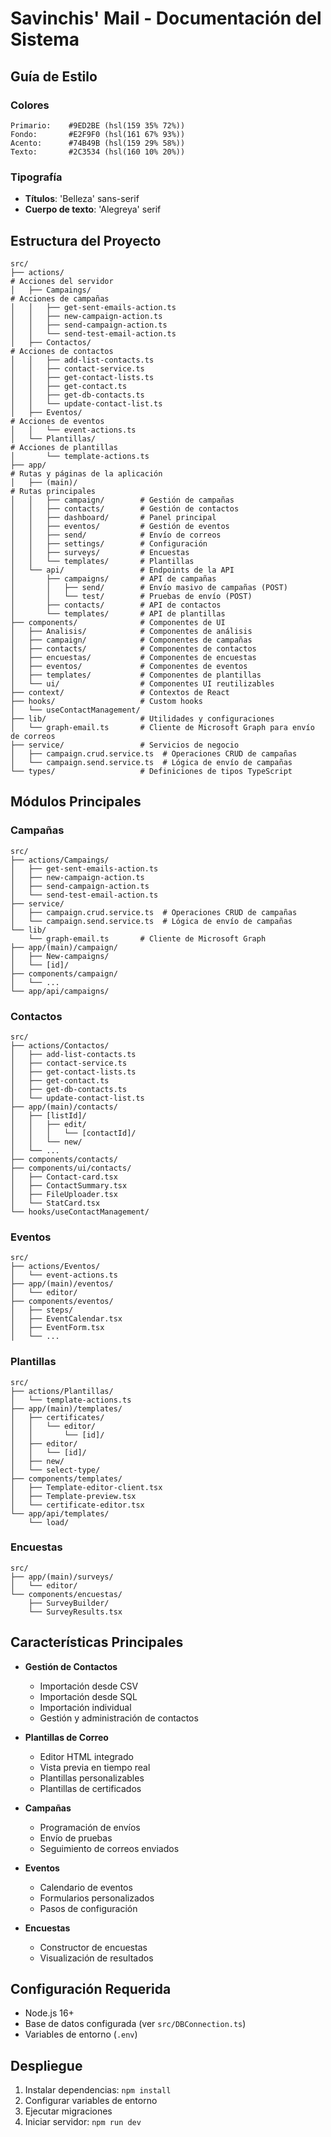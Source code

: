 # Savinchis' Mail - Documentación del Sistema


## Guía de Estilo

### Colores
```
Primario:    #9ED2BE (hsl(159 35% 72%))
Fondo:       #E2F9F0 (hsl(161 67% 93%))
Acento:      #74B49B (hsl(159 29% 58%))
Texto:       #2C3534 (hsl(160 10% 20%))
```

### Tipografía
- **Títulos**: 'Belleza' sans-serif
- **Cuerpo de texto**: 'Alegreya' serif


## Estructura del Proyecto

```
src/
├── actions/                                                            # Acciones del servidor
│   ├── Campaings/                                                      # Acciones de campañas
│   │   ├── get-sent-emails-action.ts
│   │   ├── new-campaign-action.ts
│   │   ├── send-campaign-action.ts
│   │   └── send-test-email-action.ts
│   ├── Contactos/                                                      # Acciones de contactos
│   │   ├── add-list-contacts.ts
│   │   ├── contact-service.ts
│   │   ├── get-contact-lists.ts
│   │   ├── get-contact.ts
│   │   ├── get-db-contacts.ts
│   │   └── update-contact-list.ts
│   ├── Eventos/                                                        # Acciones de eventos
│   │   └── event-actions.ts
│   └── Plantillas/                                                     # Acciones de plantillas
│       └── template-actions.ts
├── app/                                                                # Rutas y páginas de la aplicación
│   ├── (main)/                                                         # Rutas principales
│   │   ├── campaign/        # Gestión de campañas
│   │   ├── contacts/        # Gestión de contactos
│   │   ├── dashboard/       # Panel principal
│   │   ├── eventos/         # Gestión de eventos
│   │   ├── send/            # Envío de correos
│   │   ├── settings/        # Configuración
│   │   ├── surveys/         # Encuestas
│   │   └── templates/       # Plantillas
│   └── api/                 # Endpoints de la API
│       ├── campaigns/       # API de campañas
│       │   ├── send/        # Envío masivo de campañas (POST)
│       │   └── test/        # Pruebas de envío (POST)
│       ├── contacts/        # API de contactos
│       └── templates/       # API de plantillas
├── components/              # Componentes de UI
│   ├── Analisis/            # Componentes de análisis
│   ├── campaign/            # Componentes de campañas
│   ├── contacts/            # Componentes de contactos
│   ├── encuestas/           # Componentes de encuestas
│   ├── eventos/             # Componentes de eventos
│   ├── templates/           # Componentes de plantillas
│   └── ui/                  # Componentes UI reutilizables
├── context/                 # Contextos de React
├── hooks/                   # Custom hooks
│   └── useContactManagement/
├── lib/                     # Utilidades y configuraciones
│   └── graph-email.ts       # Cliente de Microsoft Graph para envío de correos
├── service/                 # Servicios de negocio
│   ├── campaign.crud.service.ts  # Operaciones CRUD de campañas
│   └── campaign.send.service.ts  # Lógica de envío de campañas
└── types/                   # Definiciones de tipos TypeScript
```

## Módulos Principales

### Campañas
```
src/
├── actions/Campaings/
│   ├── get-sent-emails-action.ts
│   ├── new-campaign-action.ts
│   ├── send-campaign-action.ts
│   └── send-test-email-action.ts
├── service/
│   ├── campaign.crud.service.ts  # Operaciones CRUD de campañas
│   └── campaign.send.service.ts  # Lógica de envío de campañas
└── lib/
    └── graph-email.ts       # Cliente de Microsoft Graph
├── app/(main)/campaign/
│   ├── New-campaigns/
│   └── [id]/
├── components/campaign/
│   └── ...
└── app/api/campaigns/
```

### Contactos
```
src/
├── actions/Contactos/
│   ├── add-list-contacts.ts
│   ├── contact-service.ts
│   ├── get-contact-lists.ts
│   ├── get-contact.ts
│   ├── get-db-contacts.ts
│   └── update-contact-list.ts
├── app/(main)/contacts/
│   ├── [listId]/
│   │   ├── edit/
│   │   │   └── [contactId]/
│   │   └── new/
│   └── ...
├── components/contacts/
├── components/ui/contacts/
│   ├── Contact-card.tsx
│   ├── ContactSummary.tsx
│   ├── FileUploader.tsx
│   └── StatCard.tsx
└── hooks/useContactManagement/
```

### Eventos
```
src/
├── actions/Eventos/
│   └── event-actions.ts
├── app/(main)/eventos/
│   └── editor/
├── components/eventos/
│   ├── steps/
│   ├── EventCalendar.tsx
│   ├── EventForm.tsx
│   └── ...
```

### Plantillas
```
src/
├── actions/Plantillas/
│   └── template-actions.ts
├── app/(main)/templates/
│   ├── certificates/
│   │   └── editor/
│   │       └── [id]/
│   ├── editor/
│   │   └── [id]/
│   ├── new/
│   └── select-type/
├── components/templates/
│   ├── Template-editor-client.tsx
│   ├── Template-preview.tsx
│   └── certificate-editor.tsx
└── app/api/templates/
    └── load/
```

### Encuestas
```
src/
├── app/(main)/surveys/
│   └── editor/
└── components/encuestas/
    ├── SurveyBuilder/
    └── SurveyResults.tsx
```

## Características Principales

- **Gestión de Contactos**
  - Importación desde CSV
  - Importación desde SQL
  - Importación individual
  - Gestión y administración de contactos

- **Plantillas de Correo**
  - Editor HTML integrado
  - Vista previa en tiempo real
  - Plantillas personalizables
  - Plantillas de certificados

- **Campañas**
  - Programación de envíos
  - Envío de pruebas
  - Seguimiento de correos enviados

- **Eventos**
  - Calendario de eventos
  - Formularios personalizados
  - Pasos de configuración

- **Encuestas**
  - Constructor de encuestas
  - Visualización de resultados

## Configuración Requerida

- Node.js 16+
- Base de datos configurada (ver `src/DBConnection.ts`)
- Variables de entorno (`.env`)

## Despliegue

1. Instalar dependencias: `npm install`
2. Configurar variables de entorno
3. Ejecutar migraciones
4. Iniciar servidor: `npm run dev`